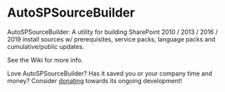 # AutoSPSourceBuilder
AutoSPSourceBuilder: A utility for building SharePoint 2010 / 2013 / 2016 / 2019 install sources w/ prerequisites, service packs, language packs and cumulative/public updates.

See the Wiki for more info.

Love AutoSPSourceBuilder? Has it saved you or your company time and money? Consider [donating](https://www.paypal.com/cgi-bin/webscr?cmd=_donations&business=QQPQPFRUTVWJJ&lc=CA&item_name=Brian%20Lalancette%27s%20Github%20Projects:&item_number=AutoSPSourceBuilder&currency_code=USD&bn=PP%2dDonationsBF%3abtn_donate_LG%2egif%3aNonHosted") towards its ongoing development!
